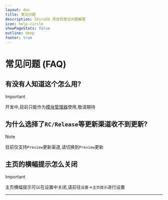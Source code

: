 ```yaml
---
layout: doc
title: 常见问题
description: ShiroSU 项目的常见问题解答
icon: help-circle
showPageStats: false
outline: deep
footer: true
---
```


# **常见问题 (FAQ)**

## 有没有人知道这个怎么用?

> [!IMPORTANT]
> 开发中,目前只能作为[模块管理器](install)使用,敬请期待

## 为什么选择了`RC/Release`等更新渠道收不到更新?

> [!NOTE]
> 目前仅支持`Preview`更新渠道,请切换到`Preview`更新

## 主页的横幅提示怎么关闭

> [!IMPORTANT]
> 主页横幅提示可以在设置中关闭,请前往`设置`->`主页提示`进行设置

---

